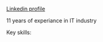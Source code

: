 
[Linkedin profile](https://www.linkedin.com/in/georgi-simeonov-80ab0515)

11 years of experiance in IT industry

Key skills: 
